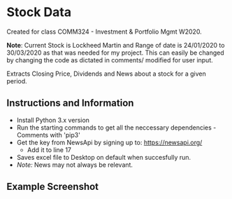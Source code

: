 # Stock Data
Created for class COMM324 - Investment & Portfolio Mgmt W2020.

**Note**: Current Stock is Lockheed Martin and Range of date is 24/01/2020 to 30/03/2020 as that was needed for my project. This can easily be changed by changing the code as dictated in comments/ modified for user input.

Extracts Closing Price, Dividends and News about a stock for a given period.

## Instructions and Information
* Install Python 3.x version
* Run the starting commands to get all the neccessary dependencies - Comments with 'pip3'
* Get the key from NewsApi by signing up to: https://newsapi.org/
  * Add it to line 17
* Saves excel file to Desktop on default when succesfully run.
* *Note:* News may not always be relevant. 

## Example Screenshot
